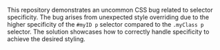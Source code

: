 This repository demonstrates an uncommon CSS bug related to selector specificity. The bug arises from unexpected style overriding due to the higher specificity of the `#myID p` selector compared to the `.myClass p` selector.  The solution showcases how to correctly handle specificity to achieve the desired styling.